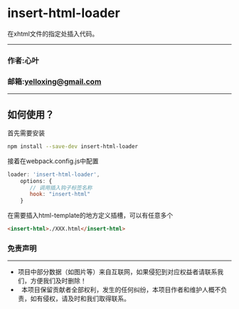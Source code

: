 # insert-html-loader
在xhtml文件的指定处插入代码。

****
### 作者:心叶
### 邮箱:yelloxing@gmail.com
****

如何使用？
--------------------------------------

首先需要安装

```bash
npm install --save-dev insert-html-loader
```

接着在webpack.config.js中配置

 ```js
 loader: 'insert-html-loader',
     options: {
        // 调用插入钩子标签名称
        hook: "insert-html"
     }
```

在需要插入html-template的地方定义插槽，可以有任意多个
 
 ```html
 <insert-html>./XXX.html</insert-html>
 ```

### 免责声明
------
*   项目中部分数据（如图片等）来自互联网，如果侵犯到对应权益者请联系我们，方便我们及时删除！
*   本项目保留贡献者全部权利，发生的任何纠纷，本项目作者和维护人概不负责，如有侵权，请及时和我们取得联系。
